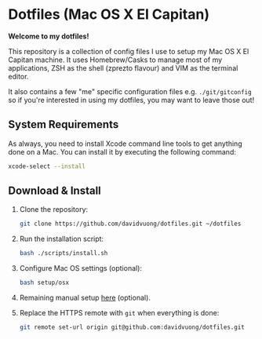 # Dotfiles (Mac OS X El Capitan)

**Welcome to my dotfiles!**

This repository is a collection of config files I use to setup my Mac OS X El Capitan machine. It uses Homebrew/Casks to manage most of my applications, ZSH as the shell (zprezto flavour) and VIM as the terminal editor.

It also contains a few "me" specific configuration files e.g. `./git/gitconfig` so if you're interested in using my dotfiles, you may want to leave those out!

## System Requirements

As always, you need to install Xcode command line tools to get anything done on a Mac. You can install it by executing the following command:

```bash
xcode-select --install
```

## Download & Install

1. Clone the repository:

    ```bash
    git clone https://github.com/davidvuong/dotfiles.git ~/dotfiles
    ```

1. Run the installation script:

    ```bash
    bash ./scripts/install.sh
    ```

1. Configure Mac OS settings (optional):

    ```bash
    bash setup/osx
    ```

1. Remaining manual setup [here](setup-manual/README.md) (optional).

1. Replace the HTTPS remote with `git` when everything is done:

    ```bash
    git remote set-url origin git@github.com:davidvuong/dotfiles.git
    ```
